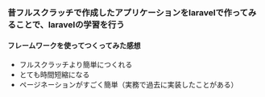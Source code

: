 ### 昔フルスクラッチで作成したアプリケーションをlaravelで作ってみることで、laravelの学習を行う

#### フレームワークを使ってつくってみた感想
- フルスクラッチより簡単につくれる
- とても時間短縮になる
- ページネーションがすごく簡単（実務で過去に実装したことがある）
